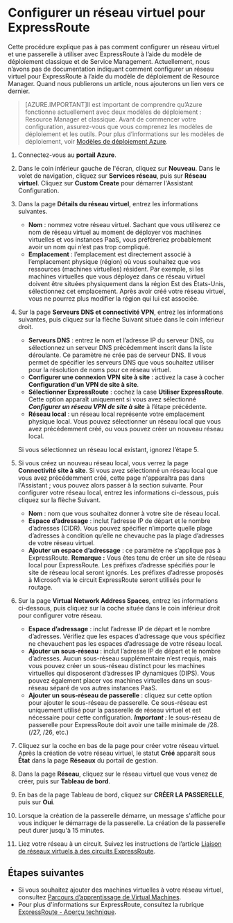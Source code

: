 <properties
   pageTitle="Configuration d’un réseau virtuel et d’une passerelle pour ExpressRoute | Microsoft Azure"
   description="Cet article vous guide dans la configuration d’un réseau virtuel (VNet) pour ExpressRoute"
   documentationCenter="na"
   services="expressroute"
   authors="cherylmc"
   manager="carolz"
   editor=""
   tags="azure-service-management"/>

<tags 
   ms.service="expressroute"
   ms.devlang="na"
   ms.topic="article" 
   ms.tgt_pltfrm="na"
   ms.workload="infrastructure-services" 
   ms.date="10/19/2015"
   ms.author="cherylmc"/>

# Configurer un réseau virtuel pour ExpressRoute

Cette procédure explique pas à pas comment configurer un réseau virtuel et une passerelle à utiliser avec ExpressRoute à l’aide du modèle de déploiement classique et de Service Management. Actuellement, nous n’avons pas de documentation indiquant comment configurer un réseau virtuel pour ExpressRoute à l’aide du modèle de déploiement de Resource Manager. Quand nous publierons un article, nous ajouterons un lien vers ce dernier.

>[AZURE.IMPORTANT]Il est important de comprendre qu’Azure fonctionne actuellement avec deux modèles de déploiement : Resource Manager et classique. Avant de commencer votre configuration, assurez-vous que vous comprenez les modèles de déploiement et les outils. Pour plus d’informations sur les modèles de déploiement, voir [Modèles de déploiement Azure](../azure-classic-rm.md).

1. Connectez-vous au **portail Azure**.

2. Dans le coin inférieur gauche de l'écran, cliquez sur **Nouveau**. Dans le volet de navigation, cliquez sur **Services réseau**, puis sur **Réseau virtuel**. Cliquez sur **Custom Create** pour démarrer l'Assistant Configuration.

3. Dans la page **Détails du réseau virtuel**, entrez les informations suivantes.

	- **Nom** : nommez votre réseau virtuel. Sachant que vous utiliserez ce nom de réseau virtuel au moment de déployer vos machines virtuelles et vos instances PaaS, vous préféreriez probablement avoir un nom qui n’est pas trop compliqué.
	- **Emplacement** : l’emplacement est directement associé à l’emplacement physique (région) où vous souhaitez que vos ressources (machines virtuelles) résident. Par exemple, si les machines virtuelles que vous déployez dans ce réseau virtuel doivent être situées physiquement dans la région Est des États-Unis, sélectionnez cet emplacement. Après avoir créé votre réseau virtuel, vous ne pourrez plus modifier la région qui lui est associée.

4. Sur la page **Serveurs DNS et connectivité VPN**, entrez les informations suivantes, puis cliquez sur la flèche Suivant située dans le coin inférieur droit.

	- **Serveurs DNS** : entrez le nom et l’adresse IP du serveur DNS, ou sélectionnez un serveur DNS précédemment inscrit dans la liste déroulante. Ce paramètre ne crée pas de serveur DNS. Il vous permet de spécifier les serveurs DNS que vous souhaitez utiliser pour la résolution de noms pour ce réseau virtuel.
	- **Configurer une connexion VPN site à site** : activez la case à cocher **Configuration d’un VPN de site à site**.
	- **Sélectionner ExpressRoute** : cochez la case **Utiliser ExpressRoute**. Cette option apparaît uniquement si vous avez sélectionné ***Configurer un réseau VPN de site à site*** à l’étape précédente.
	- **Réseau local** : un réseau local représente votre emplacement physique local. Vous pouvez sélectionner un réseau local que vous avez précédemment créé, ou vous pouvez créer un nouveau réseau local.

	Si vous sélectionnez un réseau local existant, ignorez l’étape 5.

5. Si vous créez un nouveau réseau local, vous verrez la page **Connectivité site à site**. Si vous avez sélectionné un réseau local que vous avez précédemment créé, cette page n'apparaîtra pas dans l'Assistant ; vous pouvez alors passer à la section suivante. Pour configurer votre réseau local, entrez les informations ci-dessous, puis cliquez sur la flèche Suivant.

	- **Nom** : nom que vous souhaitez donner à votre site de réseau local.
	- **Espace d’adressage** : inclut l’adresse IP de départ et le nombre d’adresses (CIDR). Vous pouvez spécifier n’importe quelle plage d’adresses à condition qu’elle ne chevauche pas la plage d’adresses de votre réseau virtuel.
	- **Ajouter un espace d’adressage** : ce paramètre ne s’applique pas à ExpressRoute. **Remarque :** Vous êtes tenu de créer un site de réseau local pour ExpressRoute. Les préfixes d’adresse spécifiés pour le site de réseau local seront ignorés. Les préfixes d’adresse proposés à Microsoft via le circuit ExpressRoute seront utilisés pour le routage.

6. Sur la page **Virtual Network Address Spaces**, entrez les informations ci-dessous, puis cliquez sur la coche située dans le coin inférieur droit pour configurer votre réseau.

	- **Espace d’adressage** : inclut l’adresse IP de départ et le nombre d’adresses. Vérifiez que les espaces d’adressage que vous spécifiez ne chevauchent pas les espaces d’adressage de votre réseau local.
	- **Ajouter un sous-réseau** : inclut l’adresse IP de départ et le nombre d’adresses. Aucun sous-réseau supplémentaire n’est requis, mais vous pouvez créer un sous-réseau distinct pour les machines virtuelles qui disposeront d’adresses IP dynamiques (DIPS). Vous pouvez également placer vos machines virtuelles dans un sous-réseau séparé de vos autres instances PaaS.
	- **Ajouter un sous-réseau de passerelle** : cliquez sur cette option pour ajouter le sous-réseau de passerelle. Ce sous-réseau est uniquement utilisé pour la passerelle de réseau virtuel et est nécessaire pour cette configuration. ***Important :*** le sous-réseau de passerelle pour ExpressRoute doit avoir une taille minimale de /28. (/27, /26, etc.)

7. Cliquez sur la coche en bas de la page pour créer votre réseau virtuel. Après la création de votre réseau virtuel, le statut **Créé** apparaît sous **État** dans la page **Réseaux** du portail de gestion.

8. Dans la page **Réseau**, cliquez sur le réseau virtuel que vous venez de créer, puis sur **Tableau de bord**.
9. En bas de la page Tableau de bord, cliquez sur **CRÉER LA PASSERELLE**, puis sur **Oui**.

10. Lorsque la création de la passerelle démarre, un message s'affiche pour vous indiquer le démarrage de la passerelle. La création de la passerelle peut durer jusqu'à 15 minutes.

11. Liez votre réseau à un circuit. Suivez les instructions de l’article [Liaison de réseaux virtuels à des circuits ExpressRoute](expressroute-howto-linkvnet-classic.md).

## Étapes suivantes

- Si vous souhaitez ajouter des machines virtuelles à votre réseau virtuel, consultez [Parcours d’apprentissage de Virtual Machines](https://azure.microsoft.com/documentation/learning-paths/virtual-machines/).
- Pour plus d'informations sur ExpressRoute, consultez la rubrique [ExpressRoute - Aperçu technique](expressroute-introduction.md).


 

<!---HONumber=Oct15_HO4-->